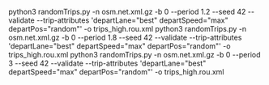 python3 randomTrips.py -n osm.net.xml.gz -b 0 --period 1.2  --seed 42 --validate --trip-attributes 'departLane="best" departSpeed="max" departPos="random"' -o trips_high.rou.xml
python3 randomTrips.py -n osm.net.xml.gz -b 0 --period 1.8  --seed 42 --validate --trip-attributes 'departLane="best" departSpeed="max" departPos="random"' -o trips_high.rou.xml
python3 randomTrips.py -n osm.net.xml.gz -b 0 --period 3  --seed 42 --validate --trip-attributes 'departLane="best" departSpeed="max" departPos="random"' -o trips_high.rou.xml
